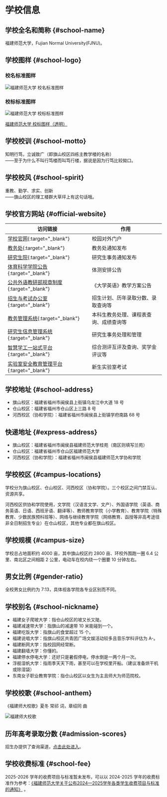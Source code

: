 # 学校信息

## 学校全名和简称 {#school-name}

福建师范大学，Fujian Normal University(FJNU)。

## 学校图样 {#school-logo}

### 校名标准图样

![福建师范大学 校名标准图样](https://office.fjnu.edu.cn/_upload/article/images/cb/73/81451cd54d83b6e449aa69a04cb2/2ceddd4a-590a-4008-a1c5-e8188b1ad8aa.jpg)

### 校标标准图样

![福建师范大学 校标标准图样](https://office.fjnu.edu.cn/_upload/article/images/e8/44/3115bea94bdbb0079b61c89d52db/d2b891e9-a0f1-41f9-bbba-856599ee67e7.jpg)

[福建师范大学 校标图样（透明）](https://zsb.fjnu.edu.cn/_upload/tpl/0a/9b/2715/template2715/images/logo.png)

## 学校校训 {#school-motto}

知明行笃，立诚致广（即旗山校区四栋主教学楼的名称）  
——至于为什么不叫行笃楼而叫笃行楼，据说是因为行笃比较拗口。

## 学校校风 {#school-spirit}

重教、勤学、求实、创新  
——旗山校区的理工楼群大草坪上有这句话哦。

## 学校官方网站 {#official-website}

| 访问链接 | 作用 |
| --- | --- |
| [学校官网](https://www.fjnu.edu.cn){:target="_blank"} | 校园对外门户 |
| [教务处](https://jwc.fjnu.edu.cn){:target="_blank"} | 教务处通知发布 |
| [研究生院](https://yjsy.fjnu.edu.cn){:target="_blank"} | 研究生事务通知发布 |
| [体育科学学院公告](https://tky.fjnu.edu.cn/tzjk/list.htm){:target="_blank"} | 体测安排公告 |
| [公共外语教研部规章制度](https://cfl.fjnu.edu.cn/xxfb/list.htm){:target="_blank"} | 《大学英语》教学方案公告 |
| [招生与考试办公室](https://zsb.fjnu.edu.cn/main.htm){:target="_blank"} | 招生计划、历年录取分数、录取查询等 |
| [教务管理系统](https://jwglxt.fjnu.edu.cn){:target="_blank"} | 本科生教务处理、课程表查询、成绩查询等 |
| [研究生信息管理系统](https://gedu.fjnu.edu.cn){:target="_blank"} | 研究生事务处理和管理 |
| [智慧学工一站式平台](https://stuportal.fjnu.edu.cn){:target="_blank"} | 综合测评互评及查询、奖学金评议等 |
| [实验室安全教育管理平台](https://syaqjy.fjnu.edu.cn/fjnu_ksxt){:target="_blank"} | 新生实验室考试 |

## 学校地址 {#school-address}

- 旗山校区：福建省福州市闽侯县上街镇乌龙江中大道 18 号
- 仓山校区：福建省福州市仓山区上三路 8 号
- 河西校区（协和学院）：福建省福州市闽侯县上街镇学府南路 68 号

## 快递地址 {#express-address}

- 旗山校区：福建省福州市闽侯县福建师范大学桂苑（南区则填写兰苑）
- 仓山校区：福建省福州市仓山区福建师范大学
- 河西校区（协和学院）：福建省福州市闽侯县福建师范大学协和学院

## 学校校区 {#campus-locations}

学校分为旗山校区、仓山校区、河西校区（协和学院）。三个校区之间门禁互认、资源共享。

河西校区供协和学院使用，文学院（汉语言文学、文产）、外国语学院（英语、商务英语、日语、西班牙语、翻译等）、教师教育学院（小学教育）、教育学院（特殊教育、少数民族预科班等）、网络与继续教育学院（网络教育、函授等非高考途径非全日制招生专业）在仓山校区，其他专业都在旗山校区。

## 学校规模 {#campus-size}

学校总占地面积约 4000 亩，其中旗山校区约 2800 亩、环校外围跑一圈 6.4 公里、南北区之间相距 2 公里，电动车在校内绕一个圈要 10 分钟左右。

## 男女比例 {#gender-ratio}

全校男女比例约为 7:13，具体视各学院各专业区别而不同。

## 学校别名 {#school-nickname}

- 福建女子爬坡大学：指仓山校区的坡又长又陡。
- 福建减速带大学：指旗山的减速带 10 米能碰到一个。
- 福建吃饭大学：指旗山的食堂超过 15 个。
- 福建说唱大学：指旗山校区共青团广场文娱活动较多且音乐学科评估为 A-。
- 福建断网大学：指校园网经常断。
- 福建翻墙大学：你懂的。
- 福建停水停电大学：还好只是暑假停电，停水倒是一两个月一次。
- 浮舰湿帆大学：指雨季天天下雨，甚至可以在学校里开船。（建议准备烘干机或除湿袋）
- 东南女子职业教育学院：指仓山校区以女生为主且师大为师范院校。

## 学校校歌 {#school-anthem}

《福建师大校歌》夏冬 常祁 词，章绍同 曲

![福建师大校歌](https://www.fjnu.edu.cn/_upload/article/images/b6/06/1475029145c190a13d3df472875f/84b33769-8bdb-4e11-9bdf-ae7ec130f74a.jpg)

## 历年高考录取分数 {#admission-scores}

招生办提供了查询渠道，[点击此处进入](https://zsb.fjnu.edu.cn/_web/_apps/commonquery/commonquery/api/queryMatch/9.rst?_p=YXM9MTImdD0xNTYzJnA9MSZtPU4m&mongo=false)。

## 学校收费标准 {#school-fee}

2025-2026 学年的收费项目与标准暂未发布，可以以 2024-2025 学年的收费标准作为参考：[《福建师范大学关于公布2024—2025学年各类学生收费项目与标准的通知》](https://cwc.fjnu.edu.cn/07/06/c15751a395014/page.htm) 。

